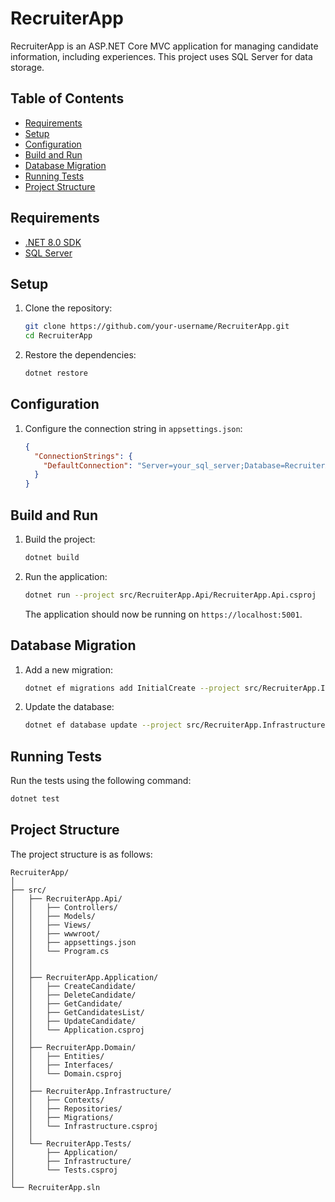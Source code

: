 # RecruiterApp

RecruiterApp is an ASP.NET Core MVC application for managing candidate information, including experiences. This project uses SQL Server for data storage.

## Table of Contents

- [Requirements](#requirements)
- [Setup](#setup)
- [Configuration](#configuration)
- [Build and Run](#build-and-run)
- [Database Migration](#database-migration)
- [Running Tests](#running-tests)
- [Project Structure](#project-structure)

## Requirements

- [.NET 8.0 SDK](https://dotnet.microsoft.com/download/dotnet/8.0)
- [SQL Server](https://www.microsoft.com/en-us/sql-server/sql-server-downloads)

## Setup

1. Clone the repository:

   ```sh
   git clone https://github.com/your-username/RecruiterApp.git
   cd RecruiterApp
   ```

2. Restore the dependencies:
   ```sh
   dotnet restore
   ```

## Configuration

1. Configure the connection string in `appsettings.json`:
   ```json
   {
     "ConnectionStrings": {
       "DefaultConnection": "Server=your_sql_server;Database=RecruiterAppDb;User Id=your_user;Password=your_password;"
     }
   }
   ```

## Build and Run

1. Build the project:

   ```sh
   dotnet build
   ```

2. Run the application:

   ```sh
   dotnet run --project src/RecruiterApp.Api/RecruiterApp.Api.csproj
   ```

   The application should now be running on `https://localhost:5001`.

## Database Migration

1. Add a new migration:

   ```sh
   dotnet ef migrations add InitialCreate --project src/RecruiterApp.Infrastructure/ --startup-project src/RecruiterApp.Api/
   ```

2. Update the database:
   ```sh
   dotnet ef database update --project src/RecruiterApp.Infrastructure/ --startup-project src/RecruiterApp.Api/
   ```

## Running Tests

Run the tests using the following command:

```sh
dotnet test
```

## Project Structure

The project structure is as follows:

```
RecruiterApp/
│
├── src/
│   ├── RecruiterApp.Api/
│   │   ├── Controllers/
│   │   ├── Models/
│   │   ├── Views/
│   │   ├── wwwroot/
│   │   ├── appsettings.json
│   │   └── Program.cs
│   │
│   │
│   ├── RecruiterApp.Application/
│   │   ├── CreateCandidate/
│   │   ├── DeleteCandidate/
│   │   ├── GetCandidate/
│   │   ├── GetCandidatesList/
│   │   ├── UpdateCandidate/
│   │   └── Application.csproj
│   │
│   ├── RecruiterApp.Domain/
│   │   ├── Entities/
│   │   ├── Interfaces/
│   │   └── Domain.csproj
│   │
│   ├── RecruiterApp.Infrastructure/
│   │   ├── Contexts/
│   │   ├── Repositories/
│   │   ├── Migrations/
│   │   └── Infrastructure.csproj
│   │
│   └── RecruiterApp.Tests/
│       ├── Application/
│       ├── Infrastructure/
│       └── Tests.csproj
│
└── RecruiterApp.sln
```
